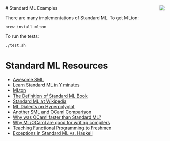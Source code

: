 <img align="right" src="https://raw.githubusercontent.com/rtoal/polyglot/master/resources/sml-alt-logo-300.png">
# Standard ML Examples

There are many implementations of Standard ML. To get MLton:

```
brew install mlton
```

To run the tests:

```
./test.sh
```

# Standard ML Resources

* [Awesome SML](https://github.com/tiago4orion/awesome-sml)
* [Learn Standard ML in Y minutes](https://learnxinyminutes.com/docs/standard-ml/)
* [MLton](http://mlton.org/)
* [The Definition of Standard ML Book](http://sml-family.org/sml97-defn.pdf)
* [Standard ML at Wikipedia](https://en.wikipedia.org/wiki/Standard_ML)
* [ML Dialects on Hyperpolyglot](http://hyperpolyglot.org/ml)
* [Another SML and OCaml Comparison](https://www.mpi-sws.org/~rossberg/sml-vs-ocaml.html)
* [Why was OCaml faster than Standard ML?](https://thebreakfastpost.com/2015/05/10/sml-and-ocaml-so-why-was-the-ocaml-faster/)
* [Why ML/OCaml are good for writing compilers](http://flint.cs.yale.edu/cs421/case-for-ml.html)
* [Teaching Functional Programming to Freshmen](https://existentialtype.wordpress.com/2011/03/15/teaching-fp-to-freshmen/)
* [Exceptions in Standard ML vs. Haskell](https://existentialtype.wordpress.com/2012/08/14/haskell-is-exceptionally-unsafe/)
